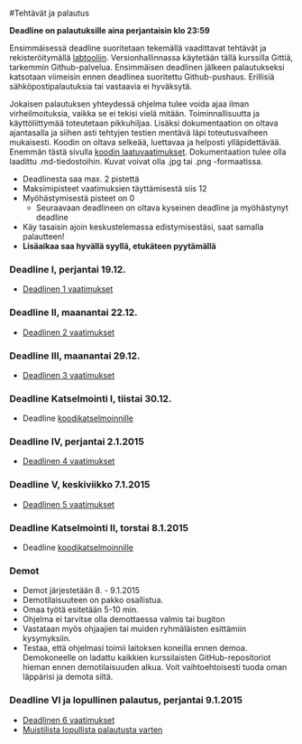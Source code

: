 ﻿#Tehtävät ja palautus

**Deadline on palautuksille aina perjantaisin klo 23:59**

Ensimmäisessä deadline suoritetaan tekemällä vaadittavat tehtävät ja rekisteröitymällä [labtooliin](http://tktl-labtool.herokuapp.com/register). Versionhallinnassa käytetään tällä kurssilla Gittiä, tarkemmin Github-palvelua. Ensimmäisen deadlinen jälkeen palautukseksi katsotaan viimeisin ennen deadlinea suoritettu Github-pushaus. Erillisiä sähköpostipalautuksia tai vastaavia ei hyväksytä.

Jokaisen palautuksen yhteydessä ohjelma tulee voida ajaa ilman virheilmoituksia, vaikka se ei tekisi vielä mitään. Toiminnallisuutta ja käyttöliittymää toteutetaan pikkuhiljaa. Lisäksi dokumentaation  on oltava ajantasalla ja siihen asti tehtyjen testien mentävä läpi toteutusvaiheen mukaisesti. Koodin on oltava selkeää, luettavaa ja helposti ylläpidettävää. Enemmän tästä sivulla [koodin laatuvaatimukset](Koodin-laatuvaatimukset.md). Dokumentaation tulee olla laadittu .md-tiedostoihin. Kuvat voivat olla .jpg tai .png -formaatissa.

* Deadlinesta saa max. 2 pistettä
* Maksimipisteet vaatimuksien täyttämisestä siis 12
* Myöhästymisestä pisteet on 0
  * Seuraavaan deadlineen on oltava kyseinen deadline ja myöhästynyt deadline
* Käy tasaisin ajoin keskustelemassa edistymisestäsi, saat samalla palautteen!
* **Lisäaikaa saa hyvällä syyllä, etukäteen pyytämällä**

### Deadline I, perjantai 19.12.
* [Deadlinen 1 vaatimukset](Deadline-1.md)

### Deadline II, maanantai 22.12.
* [Deadlinen 2 vaatimukset](Deadline-2.md)

### Deadline III, maanantai 29.12.
* [Deadlinen 3 vaatimukset](Deadline-3.md)

### Deadline Katselmointi I, tiistai 30.12.
* Deadline [koodikatselmoinnille](Koodikatselmointi.md)

### Deadline IV, perjantai 2.1.2015
* [Deadlinen 4 vaatimukset](Deadline-4.md)

### Deadline V, keskiviikko 7.1.2015
* [Deadlinen 5 vaatimukset](Deadline-5.md)

### Deadline Katselmointi II, torstai 8.1.2015
* Deadline [koodikatselmoinnille](Koodikatselmointi.md)

### Demot

* Demot järjestetään 8. - 9.1.2015
* Demotilaisuuteen on pakko osallistua.
* Omaa työtä esitetään 5-10 min. 
* Ohjelma ei tarvitse olla demottaessa valmis tai bugiton
* Vastataan myös ohjaajien tai muiden ryhmäläisten esittämiin kysymyksiin.
* Testaa, että ohjelmasi toimii laitoksen koneilla ennen demoa. Demokoneelle on ladattu kaikkien kurssilaisten GitHub-repositoriot hieman ennen demotilaisuuden alkua. Voit vaihtoehtoisesti tuoda oman läppärisi ja demota siltä.

### Deadline VI ja lopullinen palautus, perjantai 9.1.2015
* [Deadlinen 6 vaatimukset](Deadline-6.md)
* [Muistilista lopullista palautusta varten](Muistilista.md)
